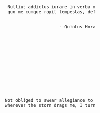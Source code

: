 <pre>










                          Nullius addictus iurare in verba magistri,
                          quo me cumque rapit tempestas, deferor hospes.


                                              - Quintus Horatius Flaccus














                         Not obliged to swear allegiance to any master, 
                         wherever the storm drags me, I turn as guest.





























                                                                                                             .
</pre>
